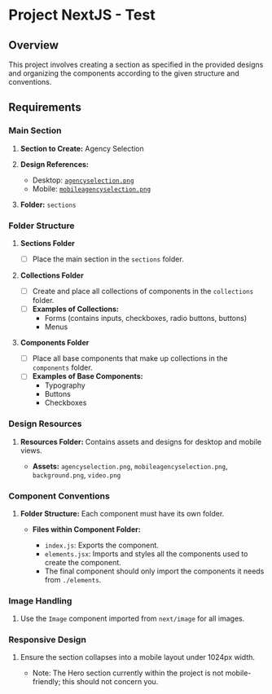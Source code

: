# Project NextJS - Test

## Overview

This project involves creating a section as specified in the provided designs and organizing the components according to the given structure and conventions.

## Requirements

### Main Section

1. **Section to Create:** Agency Selection

2. **Design References:**

   - Desktop: [`agencyselection.png`](https://github.com/Darkbound/NextjsTest/blob/main/resources/agencyselection.png)
   - Mobile: [`mobileagencyselection.png`](https://github.com/Darkbound/NextjsTest/blob/main/resources/mobileagencyselection.png)

3. **Folder:** `sections`

### Folder Structure

1. **Sections Folder**

   - [ ] Place the main section in the `sections` folder.

2. **Collections Folder**

   - [ ] Create and place all collections of components in the `collections` folder.
   - [ ] **Examples of Collections:**
     - Forms (contains inputs, checkboxes, radio buttons, buttons)
     - Menus

3. **Components Folder**
   - [ ] Place all base components that make up collections in the `components` folder.
   - [ ] **Examples of Base Components:**
     - Typography
     - Buttons
     - Checkboxes

### Design Resources

1. **Resources Folder:**
   Contains assets and designs for desktop and mobile views.

   - **Assets:** `agencyselection.png`, `mobileagencyselection.png`, `background.png`, `video.png`

### Component Conventions

1. **Folder Structure:**
   Each component must have its own folder.

   - **Files within Component Folder:**

     - `index.js`: Exports the component.
     - `elements.jsx`: Imports and styles all the components used to create the component.
     - The final component should only import the components it needs from `./elements`.

### Image Handling

1. Use the `Image` component imported from `next/image` for all images.

### Responsive Design

1. Ensure the section collapses into a mobile layout under 1024px width.

   - Note: The Hero section currently within the project is not mobile-friendly; this should not concern you.
